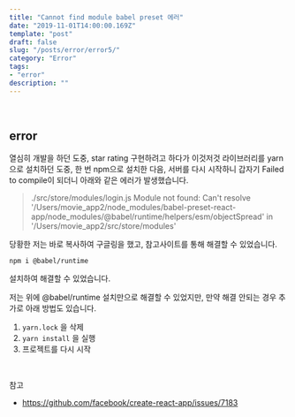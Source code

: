 ```yaml
---
title: "Cannot find module babel preset 에러"
date: "2019-11-01T14:00:00.169Z"
template: "post"
draft: false
slug: "/posts/error/error5/"
category: "Error"
tags:
- "error"
description: ""
---
```


<br>

## error

열심히 개발을 하던 도중, star rating 구현하려고 하다가 이것저것 라이브러리를 yarn으로 설치하던 도중, 한 번 npm으로 설치한 다음, 서버를 다시 시작하니 갑자기 Failed to compile이 되더니 아래와 같은 에러가 발생했습니다.


>./src/store/modules/login.js Module not found: Can't resolve '/Users/movie_app2/node_modules/babel-preset-react-app/node_modules/@babel/runtime/helpers/esm/objectSpread' in '/Users/movie_app2/src/store/modules'

당황한 저는 바로 복사하여 구글링을 했고, 참고사이트를 통해 해결할 수 있었습니다.

`npm i @babel/runtime`

설치하여 해결할 수 있었습니다.

저는 위에 @babel/runtime 설치만으로 해결할 수 있었지만, 만약 해결 안되는 경우 추가로 아래 방법도 있습니다.

1. `yarn.lock` 을 삭제
2. `yarn install` 을 실행
3. 프로젝트를 다시 시작

<br>

참고

- https://github.com/facebook/create-react-app/issues/7183
